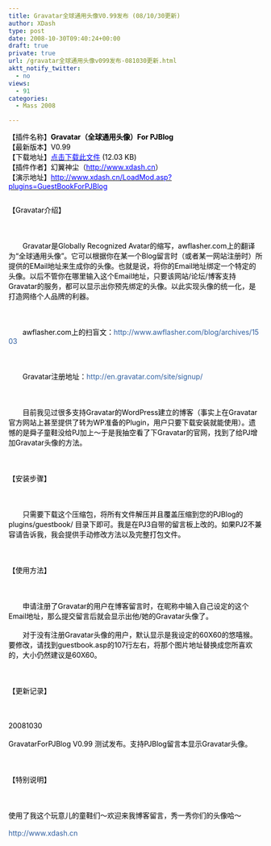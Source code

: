 ```yaml
---
title: Gravatar全球通用头像V0.99发布 (08/10/30更新)
author: XDash
type: post
date: 2008-10-30T09:40:24+00:00
draft: true
private: true
url: /gravatar全球通用头像v099发布-081030更新.html
aktt_notify_twitter:
  - no
views:
  - 91
categories:
  - Mass 2008

---
```

<p style="text-align: left">
  <span style="color: rgb(0, 0, 0); ">【插件名称】<strong>Gravatar（全球通用头像）For PJBlog</strong></span><strong><br /> </strong><span style="color: rgb(0, 0, 0); ">【最新版本】V0.99</span><br /> <span style="color: rgb(0, 0, 0); ">【下载地址】</span><a href="http://www.xdash.cn/attachments/month_0810/w20081030173733.rar"><span style="color: rgb(0, 0, 255); ">点击下载此文件</span></a><span style="color: rgb(0, 0, 0); ">&nbsp;(12.03 KB)</span><br /> <span style="color: rgb(0, 0, 0); ">【插件作者】幻翼神尘（</span><a target="_blank" href="http://www.xdash.cn/"><span style="color: rgb(0, 0, 255); ">http://www.xdash.cn</span></a><span style="color: rgb(0, 0, 0); ">）</span><br /> <span style="color: rgb(0, 0, 0); ">【演示地址】</span><a target="_blank" href="http://www.xdash.cn/LoadMod.asp?plugins=GuestBookForPJBlog"><span style="color: rgb(0, 0, 255); ">http://www.xdash.cn/LoadMod.asp?plugins=GuestBookForPJBlog</span></a>
</p>

<p style="text-align: center">
  <img decoding="async" alt="" src="http://www.xdash.cn/attachments/month_0810/k2008103018040.JPG" />
</p>

<p style="">
  <span style="color: #000000">【Gravatar介绍】<br style="word-break: break-all; line-height: normal; word-wrap: break-word" /><br /> <br style="word-break: break-all; line-height: normal; word-wrap: break-word" /><br /> 　　Gravatar是Globally Recognized Avatar的缩写，awflasher.com上的翻译为&ldquo;全球通用头像&rdquo;。它可以根据你在某一个Blog留言时（或者某一网站注册时）所提供的EMail地址来生成你的头像。也就是说，将你的Email地址绑定一个特定的头像。以后不管你在哪里输入这个Email地址，只要该网站/论坛/博客支持Gravatar的服务，都可以显示出你预先绑定的头像。以此实现头像的统一化，是打造网络个人品牌的利器。<br style="word-break: break-all; line-height: normal; word-wrap: break-word" /><br /> <br style="word-break: break-all; line-height: normal; word-wrap: break-word" /><br /> 　　awflasher.com上的扫盲文：</span><a target="_blank" style="color: rgb(47,95,161); word-break: break-all; line-height: normal; text-decoration: none; word-wrap: break-word" href="http://www.awflasher.com/blog/archives/1503"><font style="word-break: break-all; line-height: normal; word-wrap: break-word">http://www.awflasher.com/blog/archives/1503</font></a><span style="color: #000000"><br style="word-break: break-all; line-height: normal; word-wrap: break-word" /><br /> <br style="word-break: break-all; line-height: normal; word-wrap: break-word" /><br /> 　　Gravatar注册地址：</span><a target="_blank" style="color: rgb(47,95,161); word-break: break-all; line-height: normal; text-decoration: none; word-wrap: break-word" href="http://en.gravatar.com/site/signup/">http://en.gravatar.com/site/signup/</a><span style="color: #000000"><br style="word-break: break-all; line-height: normal; word-wrap: break-word" /><br /> <br style="word-break: break-all; line-height: normal; word-wrap: break-word" /><br /> 　　目前我见过很多支持Gravatar的WordPress建立的博客（事实上在Gravatar官方网站上甚至提供了转为WP准备的Plugin，用户只要下载安装就能使用）。遗憾的是舜子童鞋没给PJ加上～于是我抽空看了下Gravatar的官网，找到了给PJ增加Gravatar头像的方法。<br style="word-break: break-all; line-height: normal; word-wrap: break-word" /><br /> <br style="word-break: break-all; line-height: normal; word-wrap: break-word" /><br /> 【安装步骤】<br style="word-break: break-all; line-height: normal; word-wrap: break-word" /><br /> <br style="word-break: break-all; line-height: normal; word-wrap: break-word" /><br /> 　　只需要下载这个压缩包，将所有文件解压并且覆盖压缩到您的PJBlog的 plugins/guestbook/ 目录下即可。我是在PJ3自带的留言板上改的。如果PJ2不兼容请告诉我，我会提供手动修改方法以及完整打包文件。<br style="word-break: break-all; line-height: normal; word-wrap: break-word" /><br /> <br style="word-break: break-all; line-height: normal; word-wrap: break-word" /><br /> 【使用方法】<br style="word-break: break-all; line-height: normal; word-wrap: break-word" /><br /> <br style="word-break: break-all; line-height: normal; word-wrap: break-word" /><br /> 　　申请注册了Gravatar的用户在博客留言时，在昵称中输入自己设定的这个Email地址，那么提交留言后就会显示出他/她的Gravatar头像了。<br style="word-break: break-all; line-height: normal; word-wrap: break-word" /><br /> 　　对于没有注册Gravatar头像的用户，默认显示是我设定的60X60的悠嘻猴。要修改，请找到guestbook.asp的107行左右，将那个图片地址替换成您所喜欢的，大小仍然建议是60X60。<br style="word-break: break-all; line-height: normal; word-wrap: break-word" /><br /> <br style="word-break: break-all; line-height: normal; word-wrap: break-word" /><br /> 【更新记录】<br style="word-break: break-all; line-height: normal; word-wrap: break-word" /><br /> <br style="word-break: break-all; line-height: normal; word-wrap: break-word" /><br /> 20081030<br style="word-break: break-all; line-height: normal; word-wrap: break-word" /><br /> GravatarForPJBlog V0.99 测试发布。支持PJBlog留言本显示Gravatar头像。<br style="word-break: break-all; line-height: normal; word-wrap: break-word" /><br /> <br style="word-break: break-all; line-height: normal; word-wrap: break-word" /><br /> 【特别说明】<br style="word-break: break-all; line-height: normal; word-wrap: break-word" /><br /> <br style="word-break: break-all; line-height: normal; word-wrap: break-word" /><br /> 使用了我这个玩意儿的童鞋们～欢迎来我博客留言，秀一秀你们的头像哈～</span><br style="word-break: break-all; line-height: normal; word-wrap: break-word" /><br /> <a target="_blank" style="color: rgb(47,95,161); word-break: break-all; line-height: normal; text-decoration: none; word-wrap: break-word" href="http://www.xdash.cn/">http://www.xdash.cn</a>
</p>

&nbsp;